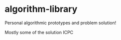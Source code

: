 # algorithm-library

Personal algorithmic prototypes and problem solution!

Mostly some of the solution ICPC

